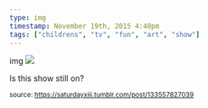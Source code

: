 ```yaml
---
type: img
timestamp: November 19th, 2015 4:40pm
tags: ["childrens", "tv", "fun", "art", "show"]
---
```

img
<img src="https://saturdayxiii.github.io/media/133557827039.jpg"/>

Is this show still on?
 
      
      
      
      
      
  
<small>source: https://saturdayxiii.tumblr.com/post/133557827039</small>